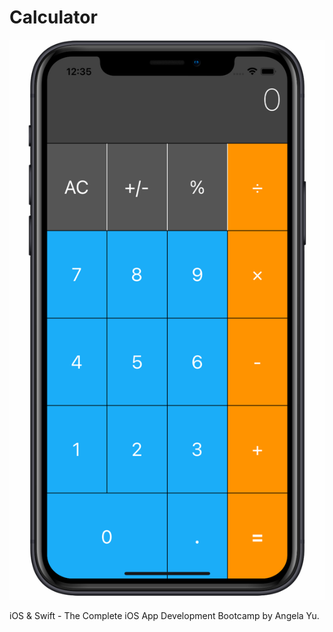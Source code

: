 # Calculator

![Alt text](/1.png/?raw=true "Optional Title")

iOS & Swift - The Complete iOS App Development Bootcamp by Angela Yu. 
